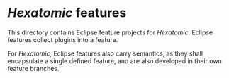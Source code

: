 # *Hexatomic* features

This directory contains Eclipse feature projects for *Hexatomic*.
Eclipse features collect plugins into a feature.

For *Hexatomic*, Eclipse features also carry semantics, as they shall
encapsulate a single defined feature, and are also developed in their own
feature branches.